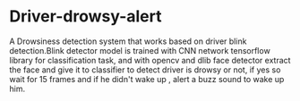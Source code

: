 # Driver-drowsy-alert

A Drowsiness detection system that works based on driver blink detection.Blink detector model is trained with CNN network tensorflow library for classification task,
and with opencv and dlib face detector extract the face and give it to classifier to detect driver is drowsy or not, if yes so wait for 15 frames and if he didn't wake up , alert a buzz sound to wake up him.
